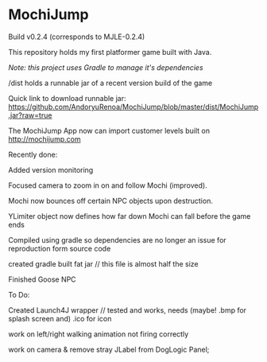 # MochiJump
Build v0.2.4 (corresponds to MJLE-0.2.4)

This repository holds my first platformer game built with Java.

*Note: this project uses Gradle to manage it's dependencies*

/dist holds a runnable jar of a recent version build of the game 

Quick link to download runnable jar: https://github.com/AndoryuRenoa/MochiJump/blob/master/dist/MochiJump.jar?raw=true

The MochiJump App now can import customer levels built on http://mochijump.com

Recently done:

Added version monitoring

Focused camera to zoom in on and follow Mochi (improved).

Mochi now bounces off certain NPC objects upon destruction.

YLimiter object now defines how far down Mochi can fall before the game ends

Compiled using gradle so dependencies are no longer an issue for reproduction form source code

created gradle built fat jar // this file is almost half the size

Finished Goose NPC

To Do:

Created Launch4J wrapper // tested and works, needs (maybe! .bmp for splash screen and) .ico for icon

work on left/right walking animation not firing correctly

work on camera & remove stray JLabel from DogLogic Panel;
